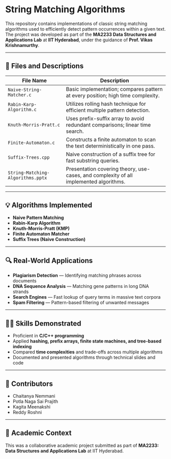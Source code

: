 # String Matching Algorithms

This repository contains implementations of classic string matching algorithms used to efficiently detect pattern occurrences within a given text. The project was developed as part of the **MA2233 Data Structures and Applications Lab** at **IIT Hyderabad**, under the guidance of **Prof. Vikas Krishnamurthy**.

---

## 📂 Files and Descriptions

| File Name                   | Description                                                                 |
|----------------------------|-----------------------------------------------------------------------------|
| `Naive-String-Matcher.c`   | Basic implementation; compares pattern at every position; high time complexity. |
| `Rabin-Karp-Algorithm.c`   | Utilizes rolling hash technique for efficient multiple pattern detection.   |
| `Knuth-Morris-Pratt.c`     | Uses prefix-suffix array to avoid redundant comparisons; linear time search. |
| `Finite-Automaton.c`       | Constructs a finite automaton to scan the text deterministically in one pass. |
| `Suffix-Trees.cpp`         | Naive construction of a suffix tree for fast substring queries.             |
| `String-Matching-Algorithms.pptx` | Presentation covering theory, use-cases, and complexity of all implemented algorithms. |

---

## 💡 Algorithms Implemented

- **Naive Pattern Matching**
- **Rabin-Karp Algorithm**
- **Knuth-Morris-Pratt (KMP)**
- **Finite Automaton Matcher**
- **Suffix Trees (Naive Construction)**

---

## 🔍 Real-World Applications

- **Plagiarism Detection** — Identifying matching phrases across documents  
- **DNA Sequence Analysis** — Matching gene patterns in long DNA strands  
- **Search Engines** — Fast lookup of query terms in massive text corpora  
- **Spam Filtering** — Pattern-based filtering of unwanted messages

---

## 👨‍💻 Skills Demonstrated

- Proficient in **C/C++ programming**
- Applied **hashing, prefix arrays, finite state machines, and tree-based indexing**
- Compared **time complexities** and trade-offs across multiple algorithms
- Documented and presented algorithms through technical slides and code

---

## 🤝 Contributors

- Chaitanya Nemmani  
- Potla Naga Sai Prajith  
- Kagita Meenakshi  
- Reddy Roshni

---

## 🏁 Academic Context

This was a collaborative academic project submitted as part of **MA2233: Data Structures and Applications Lab** at IIT Hyderabad. 
